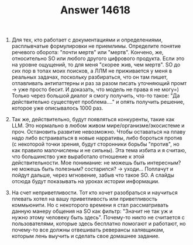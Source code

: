 ﻿---
title: "Answer 14618"
se.owner.user_id: 209304
se.owner.display_name: "Dmitry"
se.owner.link: "https://ru.meta.stackoverflow.com/users/209304/dmitry"
se.answer_id: 14618
se.question_id: 14617
se.post_type: answer
se.is_accepted: False
---
<ol>
<li><p>Для тех, кто работает с документациями и определениями, расплывчатые формулировки не приемлимы. Определите понятие речевого оборота: &quot;почти мертв&quot; или &quot;мертв&quot;. Кончено, же, относительно SO или любого другого цифрового продукта. Если это на уровне ощущений, то для меня &quot;скорее жив, чем мертв&quot;. SO до сих пор в топах моих поисков, а ЛЛМ не приживается у меня в реальных задачах, поскольку разбираться, что он там пишет, отлавливать антипаттерны и раз за разом писать уточняющий промт -&gt; уже просто бесит. И доказать, что модель не права я не могу=) Только через большой диалог я смогу получить, что-то такое: &quot;Да действительно существует проблема....&quot; и опять получить решение, которое уже описывалось 1000 раз.</p>
</li>
<li><p>Так же, действительно, будут появляться конкуренты, такие как LLM. Это нормально в любом живом мире/организме/экосистеме и проч. Остановить развитие невозможно. Чтобы оставаться на плаву надо либо встраиваться в новые нарративы, либо бороться против (с некоторой точки зрения, будут сторонники борьбы &quot;против&quot;, но как правило малочислены и не сильны). Эта тема избита и я считаю, что большинство уже выработало отношение к этой действительности. Мое понимание: не можешь быть интересным? не можешь быть полезным? состарился? -&gt; уходи... Поплачут и пойдут дальше, через мгновение, забыв что такое SO. А слайды отсюда будут показывать на уроках истории информации.</p>
</li>
<li><p>На счет неприветливости. Тот кто хочет разобраться и научиться плевать хотел на вашу приветливость или приветливость коммьюнити. Но с некоторого времени я стал рассматривать данную манеру общения на SO как фильтр: &quot;Значит не так уж и нужно этому человеку быть здесь&quot;. Почему-то никто не считается с пользователями, которые здесь бесплатно помогают и работают, но почему-то все должны отвешивать реверансы халявщикам, которым лень выучить и сделать свое домашнее задание.</p>
</li>
</ol>
